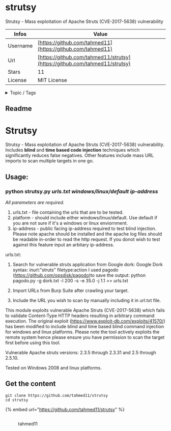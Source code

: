 # strutsy

Strutsy - Mass exploitation of Apache Struts (CVE-2017-5638) vulnerability

| Infos    | Value                                                              |
| -------- | -------------------------------------------------------------------|
| Username | [https://github.com/tahmed11](https://github.com/tahmed11) |
| Url      | [https://github.com/tahmed11/strutsy](https://github.com/tahmed11/strutsy)                                               |
| Stars    | 11                                                          |
| License  | MIT License                                                        |

<details>

<summary>Topic / Tags</summary>



</details>

## Readme

# Strutsy
Strutsy - Mass exploitation of Apache Struts (CVE-2017-5638) vulnerability. Includes **blind** and **time based code injection** techniques which significantly reduces false negatives. Other features include mass URL imports to scan multiple targets in one go.

## Usage: 
### python strutsy.py *urls.txt windows/linux/default ip-address*

*All parameters are required.*

1. urls.txt - file containing the urls that are to be tested.
2. platform - should include either windows/linux/default. Use default if you are not sure if it's a windows or linux enviornment.
3. ip-address - public facing ip-address required to test blind injection. Please note apache should be installed and the apache log files should be readable in-order to read the http request. If you donot wish to test against this feature input an arbitary ip-address.  

urls.txt:
1. Search for vulnerable struts application from Google dork: 
Google Dork syntax: inurl:"struts" filetype:action 
   I used pagodo (https://github.com/opsdisk/pagodo)to save the output: 
   python pagodo.py  -g dork.txt -l 200 -s -e 35.0 -j 1.1 >> urls.txt

2. Import URLs from Burp Suite after crawling your target.

3. Include the URL you wish to scan by manually including it in url.txt file.

This module exploits vulnerable Apache Struts (CVE-2017-5638) which fails to validate Content-Type HTTP headers resulting in arbitrary command execution. 
The original exploit (https://www.exploit-db.com/exploits/41570/) has been modified to include blind and time based blind command injection for windows and linux platforms. 
Please note the tool actively exploits the remote system hence please ensure you have permission to scan the target first before using this tool. 
 
Vulnerable Apache struts versions:  2.3.5 through 2.3.31 and 2.5 through 2.5.10.

Tested on Windows 2008 and linux platforms.



## Get the content

```
git clone https://github.com/tahmed11/strutsy
cd strutsy
```

{% embed url="https://github.com/tahmed11/strutsy" %}

<figure><img src="https://avatars.githubusercontent.com/u/25324534?v=4" alt=""><figcaption><p>tahmed11</p></figcaption></figure>
